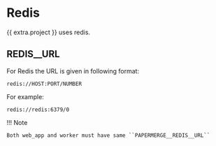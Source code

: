 # Redis


{{ extra.project }} uses redis.


## REDIS__URL

For Redis the URL is given in following format:

```
redis://HOST:PORT/NUMBER
```

For example:

```
redis://redis:6379/0
```

!!! Note

    Both web_app and worker must have same ``PAPERMERGE__REDIS__URL``
